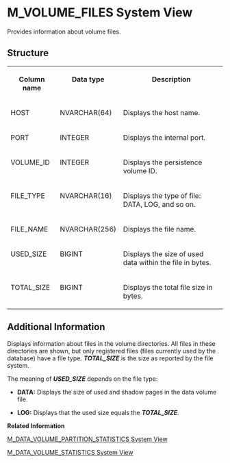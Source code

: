 <!-- loio20c9c84a751910149141f19b303f75e6 -->

# M\_VOLUME\_FILES System View

Provides information about volume files.



<a name="loio20c9c84a751910149141f19b303f75e6___m__v_o_l_u_m_e__f_i_l_e_s_1struct_M_VOLUME_FILES"/>

## Structure


<table>
<tr>
<th valign="top">

Column name

</th>
<th valign="top">

Data type

</th>
<th valign="top">

Description

</th>
</tr>
<tr>
<td valign="top">

HOST

</td>
<td valign="top">

NVARCHAR\(64\)

</td>
<td valign="top">

Displays the host name.

</td>
</tr>
<tr>
<td valign="top">

PORT

</td>
<td valign="top">

INTEGER

</td>
<td valign="top">

Displays the internal port.

</td>
</tr>
<tr>
<td valign="top">

VOLUME\_ID

</td>
<td valign="top">

INTEGER

</td>
<td valign="top">

Displays the persistence volume ID.

</td>
</tr>
<tr>
<td valign="top">

FILE\_TYPE

</td>
<td valign="top">

NVARCHAR\(16\)

</td>
<td valign="top">

Displays the type of file: DATA, LOG, and so on.

</td>
</tr>
<tr>
<td valign="top">

FILE\_NAME

</td>
<td valign="top">

NVARCHAR\(256\)

</td>
<td valign="top">

Displays the file name.

</td>
</tr>
<tr>
<td valign="top">

USED\_SIZE

</td>
<td valign="top">

BIGINT

</td>
<td valign="top">

Displays the size of used data within the file in bytes.

</td>
</tr>
<tr>
<td valign="top">

TOTAL\_SIZE

</td>
<td valign="top">

BIGINT

</td>
<td valign="top">

Displays the total file size in bytes.

</td>
</tr>
</table>



<a name="loio20c9c84a751910149141f19b303f75e6___m__v_o_l_u_m_e__f_i_l_e_s_1fulldesc_M_VOLUME_FILES"/>

## Additional Information

Displays information about files in the volume directories. All files in these directories are shown, but only registered files \(files currently used by the database\) have a file type. ***TOTAL\_SIZE*** is the size as reported by the file system.

The meaning of ***USED\_SIZE*** depends on the file type:

-   **DATA:** Displays the size of used and shadow pages in the data volume file.

-   **LOG:** Displays that the used size equals the ***TOTAL\_SIZE***.


**Related Information**  


[M\_DATA\_VOLUME\_PARTITION\_STATISTICS System View](m-data-volume-partition-statistics-system-view-7ff90b1.md "Provides data volume partition statistics.")

[M\_DATA\_VOLUME\_STATISTICS System View](m-data-volume-statistics-system-view-2f4b10f.md "Provides information on data volume statistics.")


